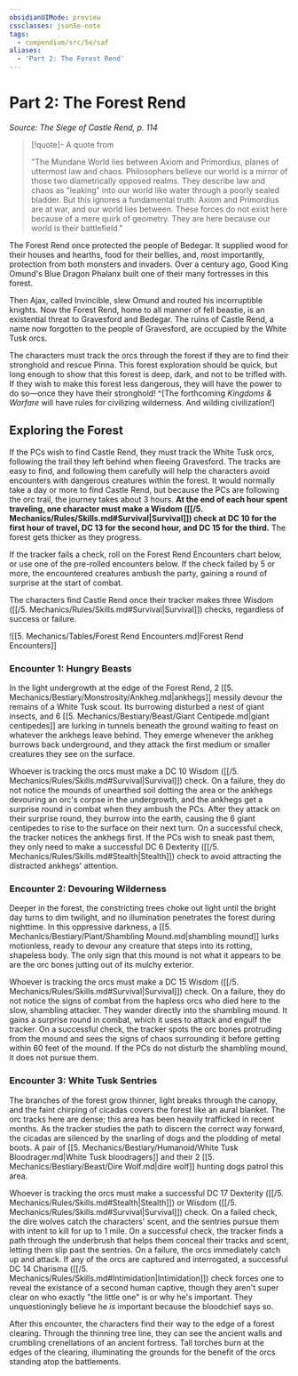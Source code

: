 ```yaml
---
obsidianUIMode: preview
cssclasses: json5e-note
tags:
  - compendium/src/5e/saf
aliases:
  - 'Part 2: The Forest Rend'
---
```

# Part 2: The Forest Rend
*Source: The Siege of Castle Rend, p. 114* 

> [!quote]- A quote from   
> 
> "The Mundane World lies between Axiom and Primordius, planes of uttermost law and chaos. Philosophers believe our world is a mirror of those two diametrically opposed realms. They describe law and chaos as "leaking" into our world like water through a poorly sealed bladder. But this ignores a fundamental truth: Axiom and Primordius are at war, and our world lies between. These forces do not exist here because of a mere quirk of geometry. They are here because our world is their battlefield."

The Forest Rend once protected the people of Bedegar. It supplied wood for their houses and hearths, food for their bellies, and, most importantly, protection from both monsters and invaders. Over a century ago, Good King Omund's Blue Dragon Phalanx built one of their many fortresses in this forest.

Then Ajax, called Invincible, slew Omund and routed his incorruptible knights. Now the Forest Rend, home to all manner of fell beastie, is an existential threat to Gravesford and Bedegar. The ruins of Castle Rend, a name now forgotten to the people of Gravesford, are occupied by the White Tusk orcs.

The characters must track the orcs through the forest if they are to find their stronghold and rescue Pinna. This forest exploration should be quick, but long enough to show that this forest is deep, dark, and not to be trifled with. If they wish to make this forest less dangerous, they will have the power to do so—once they have their stronghold! ^[The forthcoming *Kingdoms & Warfare* will have rules for civilizing wilderness. And wilding civilization!]

## Exploring the Forest

If the PCs wish to find Castle Rend, they must track the White Tusk orcs, following the trail they left behind when fleeing Gravesford. The tracks are easy to find, and following them carefully will help the characters avoid encounters with dangerous creatures within the forest. It would normally take a day or more to find Castle Rend, but because the PCs are following the orc trail, the journey takes about 3 hours. **At the end of each hour spent traveling, one character must make a Wisdom ([[/5. Mechanics/Rules/Skills.md#Survival\|Survival]]) check at DC 10 for the first hour of travel, DC 13 for the second hour, and DC 15 for the third.** The forest gets thicker as they progress.

If the tracker fails a check, roll on the Forest Rend Encounters chart below, or use one of the pre-rolled encounters below. If the check failed by 5 or more, the encountered creatures ambush the party, gaining a round of surprise at the start of combat.

The characters find Castle Rend once their tracker makes three Wisdom ([[/5. Mechanics/Rules/Skills.md#Survival\|Survival]]) checks, regardless of success or failure.

![[5. Mechanics/Tables/Forest Rend Encounters.md\|Forest Rend Encounters]]

### Encounter 1: Hungry Beasts

In the light undergrowth at the edge of the Forest Rend, 2 [[5. Mechanics/Bestiary/Monstrosity/Ankheg.md\|ankhegs]] messily devour the remains of a White Tusk scout. Its burrowing disturbed a nest of giant insects, and 6 [[5. Mechanics/Bestiary/Beast/Giant Centipede.md\|giant centipedes]] are lurking in tunnels beneath the ground waiting to feast on whatever the ankhegs leave behind. They emerge whenever the ankheg burrows back underground, and they attack the first medium or smaller creatures they see on the surface.

Whoever is tracking the orcs must make a DC 10 Wisdom ([[/5. Mechanics/Rules/Skills.md#Survival\|Survival]]) check. On a failure, they do not notice the mounds of unearthed soil dotting the area or the ankhegs devouring an orc's corpse in the undergrowth, and the ankhegs get a surprise round in combat when they ambush the PCs. After they attack on their surprise round, they burrow into the earth, causing the 6 giant centipedes to rise to the surface on their next turn. On a successful check, the tracker notices the ankhegs first. If the PCs wish to sneak past them, they only need to make a successful DC 6 Dexterity ([[/5. Mechanics/Rules/Skills.md#Stealth\|Stealth]]) check to avoid attracting the distracted ankhegs' attention.

### Encounter 2: Devouring Wilderness

Deeper in the forest, the constricting trees choke out light until the bright day turns to dim twilight, and no illumination penetrates the forest during nighttime. In this oppressive darkness, a [[5. Mechanics/Bestiary/Plant/Shambling Mound.md\|shambling mound]] lurks motionless, ready to devour any creature that steps into its rotting, shapeless body. The only sign that this mound is not what it appears to be are the orc bones jutting out of its mulchy exterior.

Whoever is tracking the orcs must make a DC 15 Wisdom ([[/5. Mechanics/Rules/Skills.md#Survival\|Survival]]) check. On a failure, they do not notice the signs of combat from the hapless orcs who died here to the slow, shambling attacker. They wander directly into the shambling mound. It gains a surprise round in combat, which it uses to attack and engulf the tracker. On a successful check, the tracker spots the orc bones protruding from the mound and sees the signs of chaos surrounding it before getting within 60 feet of the mound. If the PCs do not disturb the shambling mound, it does not pursue them.

### Encounter 3: White Tusk Sentries

The branches of the forest grow thinner, light breaks through the canopy, and the faint chirping of cicadas covers the forest like an aural blanket. The orc tracks here are dense; this area has been heavily trafficked in recent months. As the tracker studies the path to discern the correct way forward, the cicadas are silenced by the snarling of dogs and the plodding of metal boots. A pair of [[5. Mechanics/Bestiary/Humanoid/White Tusk Bloodrager.md\|White Tusk bloodragers]] and their 2 [[5. Mechanics/Bestiary/Beast/Dire Wolf.md\|dire wolf]] hunting dogs patrol this area.

Whoever is tracking the orcs must make a successful DC 17 Dexterity ([[/5. Mechanics/Rules/Skills.md#Stealth\|Stealth]]) or Wisdom ([[/5. Mechanics/Rules/Skills.md#Survival\|Survival]]) check. On a failed check, the dire wolves catch the characters' scent, and the sentries pursue them with intent to kill for up to 1 mile. On a successful check, the tracker finds a path through the underbrush that helps them conceal their tracks and scent, letting them slip past the sentries. On a failure, the orcs immediately catch up and attack. If any of the orcs are captured and interrogated, a successful DC 14 Charisma ([[/5. Mechanics/Rules/Skills.md#Intimidation\|Intimidation]]) check forces one to reveal the existance of a second human captive, though they aren't super clear on who exactly "the little one" is or why he's important. They unquestioningly believe he *is* important because the bloodchief says so.

After this encounter, the characters find their way to the edge of a forest clearing. Through the thinning tree line, they can see the ancient walls and crumbling crenellations of an ancient fortress. Tall torches burn at the edges of the clearing, illuminating the grounds for the benefit of the orcs standing atop the battlements.
